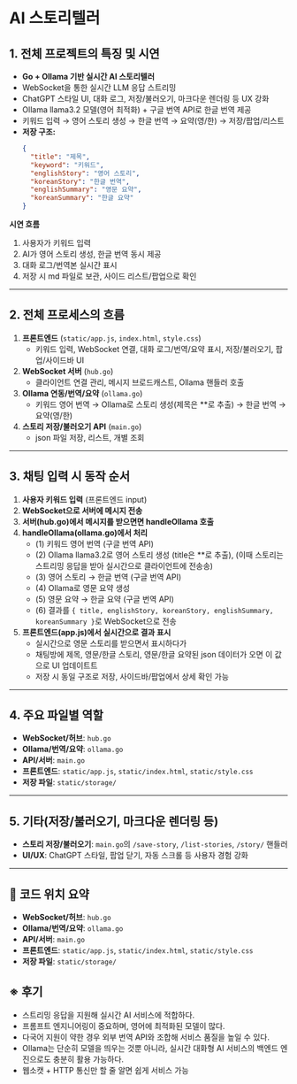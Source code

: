 # AI 스토리텔러

## 1. 전체 프로젝트의 특징 및 시연
- **Go + Ollama 기반 실시간 AI 스토리텔러**
- WebSocket을 통한 실시간 LLM 응답 스트리밍
- ChatGPT 스타일 UI, 대화 로그, 저장/불러오기, 마크다운 렌더링 등 UX 강화
- Ollama llama3.2 모델(영어 최적화) + 구글 번역 API로 한글 번역 제공
- 키워드 입력 → 영어 스토리 생성 → 한글 번역 → 요약(영/한) → 저장/팝업/리스트
- **저장 구조:**
  ```json
  {
    "title": "제목",
    "keyword": "키워드",
    "englishStory": "영어 스토리",
    "koreanStory": "한글 번역",
    "englishSummary": "영문 요약",
    "koreanSummary": "한글 요약"
  }
  ```

**시연 흐름**
1. 사용자가 키워드 입력
2. AI가 영어 스토리 생성, 한글 번역 동시 제공
3. 대화 로그/번역본 실시간 표시
4. 저장 시 md 파일로 보관, 사이드 리스트/팝업으로 확인

---

## 2. 전체 프로세스의 흐름
1. **프론트엔드** (`static/app.js`, `index.html`, `style.css`)
    - 키워드 입력, WebSocket 연결, 대화 로그/번역/요약 표시, 저장/불러오기, 팝업/사이드바 UI
2. **WebSocket 서버** (`hub.go`)
    - 클라이언트 연결 관리, 메시지 브로드캐스트, Ollama 핸들러 호출
3. **Ollama 연동/번역/요약** (`ollama.go`)
    - 키워드 영어 번역 → Ollama로 스토리 생성(제목은 **로 추출) → 한글 번역 → 요약(영/한)
4. **스토리 저장/불러오기 API** (`main.go`)
    - json 파일 저장, 리스트, 개별 조회

---

## 3. 채팅 입력 시 동작 순서
1. **사용자 키워드 입력** (프론트엔드 input)
2. **WebSocket으로 서버에 메시지 전송**
3. **서버(hub.go)에서 메시지를 받으면면 handleOllama 호출**
4. **handleOllama(ollama.go)에서 처리**
    - (1) 키워드 영어 번역 (구글 번역 API)
    - (2) Ollama llama3.2로 영어 스토리 생성 (title은 **로 추출), (이때 스토리는 스트리밍 응답을 받아 실시간으로 클라이언트에 전송송)
    - (3) 영어 스토리 → 한글 번역 (구글 번역 API)
    - (4) Ollama로 영문 요약 생성
    - (5) 영문 요약 → 한글 요약 (구글 번역 API)
    - (6) 결과를 `{ title, englishStory, koreanStory, englishSummary, koreanSummary }`로 WebSocket으로 전송
5. **프론트엔드(app.js)에서 실시간으로 결과 표시**
    - 실시간으로 영문 스토리를 받으면서 표시하다가
    - 채팅방에 제목, 영문/한글 스토리, 영문/한글 요약된 json 데이터가 오면 이 값으로 UI 업데이트트
    - 저장 시 동일 구조로 저장, 사이드바/팝업에서 상세 확인 가능

---

## 4. 주요 파일별 역할
- **WebSocket/허브**: `hub.go`
- **Ollama/번역/요약**: `ollama.go`
- **API/서버**: `main.go`
- **프론트엔드**: `static/app.js`, `static/index.html`, `static/style.css`
- **저장 파일**: `static/storage/`

---

## 5. 기타(저장/불러오기, 마크다운 렌더링 등)
- **스토리 저장/불러오기**: `main.go`의 `/save-story`, `/list-stories`, `/story/` 핸들러
- **UI/UX**: ChatGPT 스타일, 팝업 닫기, 자동 스크롤 등 사용자 경험 강화

---

## 📁 코드 위치 요약
- **WebSocket/허브**: `hub.go`
- **Ollama/번역/요약**: `ollama.go`
- **API/서버**: `main.go`
- **프론트엔드**: `static/app.js`, `static/index.html`, `static/style.css`
- **저장 파일**: `static/storage/` 

## ※ 후기
- 스트리밍 응답을 지원해 실시간 AI 서비스에 적합하다.
- 프롬프트 엔지니어링이 중요하며, 영어에 최적화된 모델이 많다.
- 다국어 지원이 약한 경우 외부 번역 API와 조합해 서비스 품질을 높일 수 있다.
- Ollama는 단순히 모델을 띄우는 것뿐 아니라, 실시간 대화형 AI 서비스의 백엔드 엔진으로도 충분히 활용 가능하다.
- 웹소캣 + HTTP 통신만 할 줄 알면 쉽게 서비스 가능 